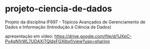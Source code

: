 # projeto-ciencia-de-dados
Projeto da disciplina IF697 - Tópicos Avançados de Gerenciamento de Dados e Informação (Introdução à Ciência de Dados)

apresentação em vídeo: https://drive.google.com/file/d/1JXpC-Py4gN1rWL7UDAXiTQIdxFGXIbxf/view?usp=sharing
